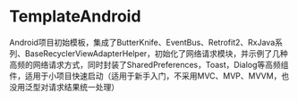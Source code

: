 # TemplateAndroid
Android项目初始模板，集成了ButterKnife、EventBus、Retrofit2、RxJava系列、BaseRecyclerViewAdapterHelper，初始化了网络请求模块，并示例了几种高频的网络请求方式，同时封装了SharedPreferences，Toast，Dialog等高频组件，适用于小项目快速启动（适用于新手入门，不采用MVC、MVP、MVVM，也没用泛型对请求结果统一处理）
